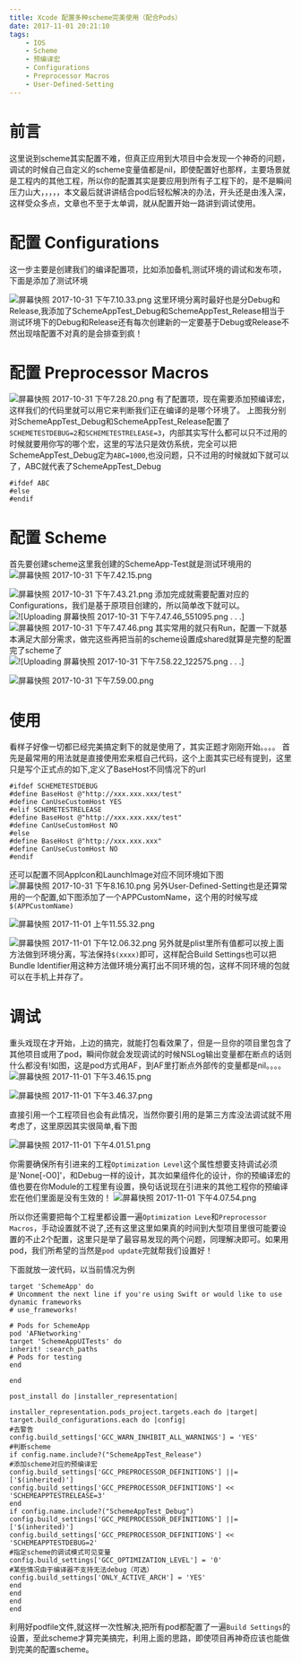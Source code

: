 ```yaml
---
title: Xcode 配置多种scheme完美使用（配合Pods）
date: 2017-11-01 20:21:10
tags:
    - IOS
    - Scheme
    - 预编译宏
    - Configurations
    - Preprocessor Macros
    - User-Defined-Setting
---
```


# 前言
这里说到scheme其实配置不难，但真正应用到大项目中会发现一个神奇的问题，调试的时候自己自定义的scheme变量值都是nil，即使配置好也那样，主要场景就是工程内的其他工程，所以你的配置其实是要应用到所有子工程下的，是不是瞬间压力山大，，，，，本文最后就讲讲结合pod后轻松解决的办法，开头还是由浅入深，这样受众多点，文章也不至于太单调，就从配置开始一路讲到调试使用。
# 配置 Configurations
这一步主要是创建我们的编译配置项，比如添加备机,测试环境的调试和发布项，下面是添加了测试环境

![屏幕快照 2017-10-31 下午7.10.33.png](/assets/blogImage/3994053-36feba23b8a9e57d.png)
这里环境分离时最好也是分Debug和Release,我添加了SchemeAppTest_Debug和SchemeAppTest_Release相当于测试环境下的Debug和Release还有每次创建新的一定要基于Debug或Release不然出现啥配置不对真的是会排查到疯！
# 配置 Preprocessor Macros
![屏幕快照 2017-10-31 下午7.28.20.png](/assets/blogImage/3994053-0cbf93e2a6e0e7b9.png)
有了配置项，现在需要添加预编译宏，这样我们的代码里就可以用它来判断我们正在编译的是哪个环境了。
上图我分别对SchemeAppTest_Debug和SchemeAppTest_Release配置了`SCHEMETESTDEBUG=2`和`SCHEMETESTRELEASE=3`，内部其实写什么都可以只不过用的时候就要用你写的哪个宏，这里的写法只是效仿系统，完全可以把SchemeAppTest_Debug定为`ABC=1000`,也没问题，只不过用的时候就如下就可以了，ABC就代表了SchemeAppTest_Debug
```
#ifdef ABC
#else
#endif
```
<!-- more -->
# 配置 Scheme
首先要创建scheme这里我创建的SchemeApp-Test就是测试环境用的
![屏幕快照 2017-10-31 下午7.42.15.png](/assets/blogImage/3994053-87e9c9897c77efce.png)

![屏幕快照 2017-10-31 下午7.43.21.png](/assets/blogImage/3994053-3112177a3c76dafa.png)
添加完成就需要配置对应的Configurations，我们是基于原项目创建的，所以简单改下就可以。
![
![Uploading 屏幕快照 2017-10-31 下午7.47.46_551095.png . . .]
](/assets/blogImage/3994053-6076902ef0296120.png)
![屏幕快照 2017-10-31 下午7.47.46.png](/assets/blogImage/3994053-5739deca1545b24e.png)
其实常用的就只有Run，配置一下就基本满足大部分需求，做完这些再把当前的scheme设置成shared就算是完整的配置完了scheme了
![
![Uploading 屏幕快照 2017-10-31 下午7.58.22_122575.png . . .]
](http://upload-images.jianshu.io/upload_images/3994053-76c183e70ef95e13.png?imageMogr2/auto-orient/strip%7CimageView2/2/w/1240)

![屏幕快照 2017-10-31 下午7.59.00.png](http://upload-images.jianshu.io/upload_images/3994053-c86836b8b7d2d84b.png?imageMogr2/auto-orient/strip%7CimageView2/2/w/1240)

# 使用
看样子好像一切都已经完美搞定剩下的就是使用了，其实正题才刚刚开始。。。。
首先是最常用的用法就是直接使用宏来框自己代码，这个上面其实已经有提到，这里只是写个正式点的如下,定义了BaseHost不同情况下的url
```
#ifdef SCHEMETESTDEBUG
#define BaseHost @"http://xxx.xxx.xxx/test"
#define CanUseCustomHost YES
#elif SCHEMETESTRELEASE
#define BaseHost @"http://xxx.xxx.xxx/test"
#define CanUseCustomHost NO
#else
#define BaseHost @"http://xxx.xxx.xxx"
#define CanUseCustomHost NO
#endif
```
还可以配置不同AppIcon和LaunchImage对应不同环境如下图
![屏幕快照 2017-10-31 下午8.16.10.png](http://upload-images.jianshu.io/upload_images/3994053-17ea70096ec3e073.png?imageMogr2/auto-orient/strip%7CimageView2/2/w/1240)
另外User-Defined-Setting也是还算常用的一个配置,如下图添加了一个APPCustomName，这个用的时候写成`$(APPCustomName)`

![屏幕快照 2017-11-01 上午11.55.32.png](http://upload-images.jianshu.io/upload_images/3994053-b39c7f556d923efc.png?imageMogr2/auto-orient/strip%7CimageView2/2/w/1240)

![屏幕快照 2017-11-01 下午12.06.32.png](http://upload-images.jianshu.io/upload_images/3994053-92d4b200d7f69e69.png?imageMogr2/auto-orient/strip%7CimageView2/2/w/1240)
另外就是plist里所有值都可以按上面方法做到环境分离，写法保持`$(xxxx)`即可，这样配合Build Settings也可以把Bundle Identifier用这种方法做环境分离打出不同环境的包，这样不同环境的包就可以在手机上并存了。
# 调试
重头戏现在才开始，上边的搞完，就能打包看效果了，但是一旦你的项目里包含了其他项目或用了pod，瞬间你就会发现调试的时候NSLog输出变量都在断点的话则什么都没有!如图，这是pod方式用AF，到AF里打断点外部传的变量都是nil。。。。
![屏幕快照 2017-11-01 下午3.46.15.png](http://upload-images.jianshu.io/upload_images/3994053-ea973b927dfa3697.png?imageMogr2/auto-orient/strip%7CimageView2/2/w/1240)


![屏幕快照 2017-11-01 下午3.46.37.png](http://upload-images.jianshu.io/upload_images/3994053-bf61aba6d19b56e6.png?imageMogr2/auto-orient/strip%7CimageView2/2/w/1240)

直接引用一个工程项目也会有此情况，当然你要引用的是第三方库没法调试就不用考虑了，这里原因其实很简单,看下图

![屏幕快照 2017-11-01 下午4.01.51.png](http://upload-images.jianshu.io/upload_images/3994053-defff1bd06fc295d.png?imageMogr2/auto-orient/strip%7CimageView2/2/w/1240)

你需要确保所有引进来的工程`Optimization Level`这个属性想要支持调试必须是'None[-O0]'，和Debug一样的设计，其次如果组件化的设计，你的预编译宏的值也要在你Module的工程里有设置，换句话说现在引进来的其他工程你的预编译宏在他们里面是没有生效的！
![屏幕快照 2017-11-01 下午4.07.54.png](http://upload-images.jianshu.io/upload_images/3994053-50a770f7ab269284.png?imageMogr2/auto-orient/strip%7CimageView2/2/w/1240)

所以你还需要把每个工程里都设置一遍`Optimization Leve`和`Preprocessor Macros`，手动设置就不说了,还有这里这里如果真的时间到大型项目里很可能要设置的不止2个配置，这里只是举了最容易发现的两个问题，同理解决即可。如果用pod，我们所希望的当然是`pod update`完就帮我们设置好！

下面就放一波代码，以当前情况为例
```
target 'SchemeApp' do
# Uncomment the next line if you're using Swift or would like to use dynamic frameworks
# use_frameworks!

# Pods for SchemeApp
pod 'AFNetworking'
target 'SchemeAppUITests' do
inherit! :search_paths
# Pods for testing
end

end

post_install do |installer_representation|

installer_representation.pods_project.targets.each do |target|
target.build_configurations.each do |config|
#去警告
config.build_settings['GCC_WARN_INHIBIT_ALL_WARNINGS'] = 'YES'
#判断scheme
if config.name.include?("SchemeAppTest_Release")
#添加scheme对应的预编译宏
config.build_settings['GCC_PREPROCESSOR_DEFINITIONS'] ||= ['$(inherited)']
config.build_settings['GCC_PREPROCESSOR_DEFINITIONS'] << 'SCHEMEAPPTESTRELEASE=3'
end
if config.name.include?("SchemeAppTest_Debug")
config.build_settings['GCC_PREPROCESSOR_DEFINITIONS'] ||= ['$(inherited)']
config.build_settings['GCC_PREPROCESSOR_DEFINITIONS'] << 'SCHEMEAPPTESTDEBUG=2'
#指定scheme的调试模式可见变量
config.build_settings['GCC_OPTIMIZATION_LEVEL'] = '0'
#某些情况由于编译器不支持无法debug（可选）
config.build_settings['ONLY_ACTIVE_ARCH'] = 'YES'
end
end
end
end

```
利用好podfile文件,就这样一次性解决,把所有pod都配置了一遍`Build Settings`的设置，至此scheme才算完美搞完，利用上面的思路，即使项目再神奇应该也能做到完美的配置scheme。
